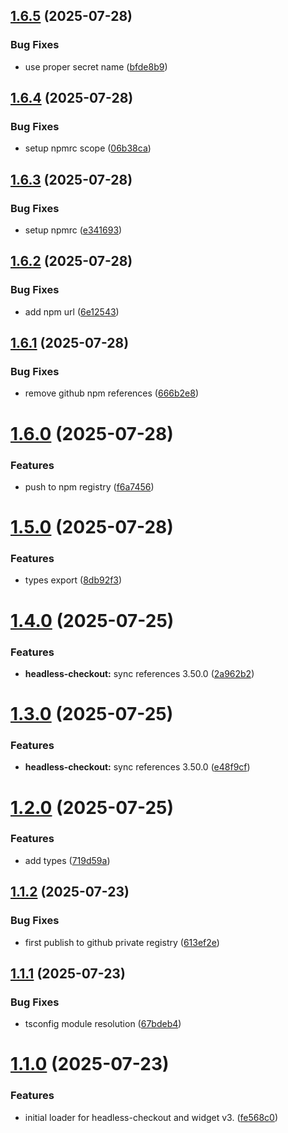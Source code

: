 ## [1.6.5](https://github.com/UpStreamPay/web-sdk/compare/v1.6.4...v1.6.5) (2025-07-28)


### Bug Fixes

* use proper secret name ([bfde8b9](https://github.com/UpStreamPay/web-sdk/commit/bfde8b9414acc26952c33dbff37f4cfab7856245))



## [1.6.4](https://github.com/UpStreamPay/web-sdk/compare/v1.6.3...v1.6.4) (2025-07-28)


### Bug Fixes

* setup npmrc scope ([06b38ca](https://github.com/UpStreamPay/web-sdk/commit/06b38ca3ce0ecd74499580468934ca47b01b2e7d))



## [1.6.3](https://github.com/UpStreamPay/web-sdk/compare/v1.6.2...v1.6.3) (2025-07-28)


### Bug Fixes

* setup npmrc ([e341693](https://github.com/UpStreamPay/web-sdk/commit/e34169362dba79993d50a9e71c00892e60808ab4))



## [1.6.2](https://github.com/UpStreamPay/web-sdk/compare/v1.6.1...v1.6.2) (2025-07-28)


### Bug Fixes

* add npm url ([6e12543](https://github.com/UpStreamPay/web-sdk/commit/6e125430cce66bc4ceb830c063b1c4a43323c4f3))



## [1.6.1](https://github.com/UpStreamPay/web-sdk/compare/v1.6.0...v1.6.1) (2025-07-28)


### Bug Fixes

* remove github npm references ([666b2e8](https://github.com/UpStreamPay/web-sdk/commit/666b2e8818adbe4a4b550abbcd6a33ffa3d95eae))



# [1.6.0](https://github.com/UpStreamPay/web-sdk/compare/v1.5.0...v1.6.0) (2025-07-28)


### Features

* push to npm registry ([f6a7456](https://github.com/UpStreamPay/web-sdk/commit/f6a7456ad31aca8133288c45823fb8b4bfdc7a72))



# [1.5.0](https://github.com/UpStreamPay/web-sdk/compare/v1.4.0...v1.5.0) (2025-07-28)


### Features

* types export ([8db92f3](https://github.com/UpStreamPay/web-sdk/commit/8db92f35e22b28c13eb689dcea447c051aa95cc2))



# [1.4.0](https://github.com/UpStreamPay/web-sdk/compare/v1.3.0...v1.4.0) (2025-07-25)


### Features

* **headless-checkout:** sync references 3.50.0 ([2a962b2](https://github.com/UpStreamPay/web-sdk/commit/2a962b21a7b3398e2f56a72bde09e1e21ceca72d))



# [1.3.0](https://github.com/UpStreamPay/web-sdk/compare/v1.2.0...v1.3.0) (2025-07-25)


### Features

* **headless-checkout:** sync references 3.50.0 ([e48f9cf](https://github.com/UpStreamPay/web-sdk/commit/e48f9cf90114c64b95763be0be032bca11ab9e4a))



# [1.2.0](https://github.com/UpStreamPay/web-sdk/compare/v1.1.2...v1.2.0) (2025-07-25)


### Features

* add types ([719d59a](https://github.com/UpStreamPay/web-sdk/commit/719d59a0322f933b03633c6d5d85fa66e025774f))



## [1.1.2](https://github.com/UpStreamPay/web-sdk/compare/v1.1.1...v1.1.2) (2025-07-23)


### Bug Fixes

* first publish to github private registry ([613ef2e](https://github.com/UpStreamPay/web-sdk/commit/613ef2e2c5dafc9a6615474d03edd38462c9ae5b))



## [1.1.1](https://github.com/UpStreamPay/web-sdk/compare/v1.1.0...v1.1.1) (2025-07-23)


### Bug Fixes

* tsconfig module resolution ([67bdeb4](https://github.com/UpStreamPay/web-sdk/commit/67bdeb4c3132b6532dfaa5527326d9a8d1d7e3d7))



# [1.1.0](https://github.com/UpStreamPay/web-sdk/compare/fe568c0f0a0fb3e230228f49dc584f045f09559a...v1.1.0) (2025-07-23)


### Features

* initial loader for headless-checkout and widget v3. ([fe568c0](https://github.com/UpStreamPay/web-sdk/commit/fe568c0f0a0fb3e230228f49dc584f045f09559a))




